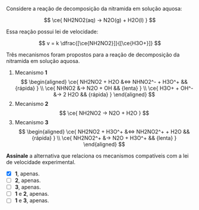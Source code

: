 Considere a reação de decomposição da nitramida em solução aquosa:

$$
\ce{ NH2NO2(aq) -> N2O(g) + H2O(l) }
$$

Essa reação possui lei de velocidade:

$$
v = k \dfrac{[\ce{NH2NO2}]}{[\ce{H3O+}]}
$$

Três mecanismos foram propostos para a reação de decomposição da nitramida em solução aquosa.

1. Mecanismo **1**
    $$
    \begin{aligned}
        \ce{ NH2NO2 + H2O &<=> NHNO2^- + H3O^+ && {rápida} } \\
        \ce{ NHNO2 &-> N2O + OH && {lenta} } \\
        \ce{ H3O+ + OH^- &-> 2 H2O && {rápida} }
    \end{aligned}
    $$
2. Mecanismo **2**
    $$
    \ce{ NH2NO2 -> N2O + H2O }
    $$
3. Mecanismo **3**
    $$
    \begin{aligned}
        \ce{ NH2NO2 + H3O^+ &<=> NH2NO2^+ + H2O && {rápida} } \\
        \ce{ NH2NO2^+ &-> N2O + H3O^+  && {lenta} }
    \end{aligned}
    $$

**Assinale** a alternativa que relaciona os mecanismos compatíveis com a lei de velocidade experimental.

- [x] **1**, apenas.
- [ ] **2**, apenas.
- [ ] **3**, apenas.
- [ ] **1** e **2**, apenas.
- [ ] **1** e **3**, apenas.
